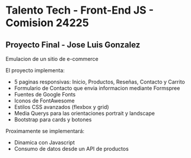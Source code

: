 # Talento Tech - Front-End JS - Comision 24225
## Proyecto Final - Jose Luis Gonzalez
Emulacion de un sitio de e-commerce

El proyecto implementa:
- 5 paginas responsivas: Inicio, Productos, Reseñas, Contacto y Carrito
- Formulario de Contacto que envia informacion mediante Formspree
- Fuentes de Google Fonts
- Iconos de FontAwesome
- Estilos CSS avanzados (flexbox y grid)
- Media Querys para las orientaciones portrait y landscape
- Bootstrap para cards y botones

Proximamente se implementará:
- Dinamica con Javascript
- Consumo de datos desde un API de productos

